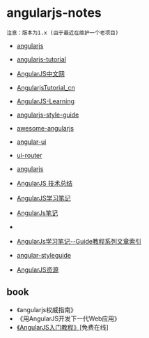 # angularjs-notes

`注意：版本为1.x (由于最近在维护一个老项目)`

- [angularjs](https://angularjs.org/)
- [angularjs-tutorial](http://www.runoob.com/angularjs/angularjs-tutorial.html)
- [AngularJS中文网](http://www.angularjs.net.cn/)


- [AngularjsTutorial_cn](https://github.com/zensh/AngularjsTutorial_cn)
- [AngularJS-Learning](https://github.com/jmcunningham/AngularJS-Learning/blob/master/ZH-CN.md)
- [angularjs-style-guide](https://github.com/mgechev/angularjs-style-guide/blob/master/README-zh-cn.md)
- [awesome-angularjs](https://github.com/gianarb/awesome-angularjs)
- [angular-ui](https://angular-ui.github.io/)

- [ui-router](https://github.com/angular-ui/ui-router)

- [angularjs](https://github.com/AngularLovers/angularjs)


- [AngularJS 技术总结](https://www.cnblogs.com/xing901022/p/4931455.html)
- [AngularJS学习笔记](https://www.zouyesheng.com/angular.html)
- [AngularJs笔记](http://www.cnblogs.com/ys-ys/tag/AngularJs%20Api/)

- [](http://www.cnblogs.com/lvdabao/tag/AngularJs/)
- [AngularJs学习笔记--Guide教程系列文章索引](http://www.cnblogs.com/lcllao/archive/2012/10/18/2728787.html)


- [angular-styleguide](https://github.com/johnpapa/angular-styleguide)
- [AngularJS资源](http://www.iteye.com/news/28651-AngularJS-Google-resource)


## book

- 《angularjs权威指南》
- 《用AngularJS开发下一代Web应用》
- [《AngularJS入门教程》](http://www.ituring.com.cn/book/1206)[免费在线]

